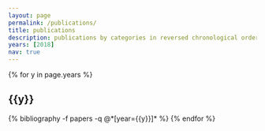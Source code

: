 ```yaml
---
layout: page
permalink: /publications/
title: publications
description: publications by categories in reversed chronological order. generated by jekyll-scholar.
years: [2018]
nav: true
---
```


<div class="publications">

{% for y in page.years %}
  <h2 class="year">{{y}}</h2>
  {% bibliography -f papers -q @*[year={{y}}]* %}
{% endfor %}

</div>
